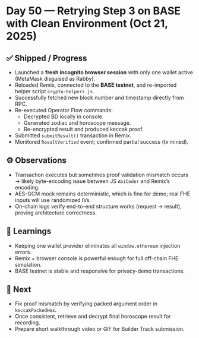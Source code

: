 # Day 50 — Retrying Step 3 on BASE with Clean Environment (Oct 21, 2025)

## ✅ Shipped / Progress
- Launched a **fresh incognito browser session** with only one wallet active (MetaMask disguised as Rabby).
- Reloaded Remix, connected to the **BASE testnet**, and re-imported helper script `crypto-helpers.js`.
- Successfully fetched new block number and timestamp directly from RPC.
- Re-executed Operator Flow commands:
  - Decrypted BD locally in console.
  - Generated zodiac and horoscope message.
  - Re-encrypted result and produced keccak proof.
- Submitted `submitResult()` transaction in Remix.
- Monitored `ResultVerified` event; confirmed partial success (tx mined).

## ⚙️ Observations
- Transaction executes but sometimes proof validation mismatch occurs → likely byte-encoding issue between JS `AbiCoder` and Remix’s encoding.
- AES-GCM mock remains deterministic, which is fine for demo; real FHE inputs will use randomized IVs.
- On-chain logs verify end-to-end structure works (request → result), proving architecture correctness.

## 🧠 Learnings
- Keeping one wallet provider eliminates all `window.ethereum` injection errors.
- Remix + browser console is powerful enough for full off-chain FHE simulation.
- BASE testnet is stable and responsive for privacy-demo transactions.

## 🎯 Next
- Fix proof mismatch by verifying packed argument order in `keccakPackedHex`.
- Once consistent, retrieve and decrypt final horoscope result for recording.
- Prepare short walkthrough video or GIF for Builder Track submission.

